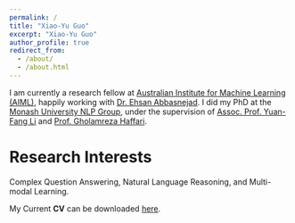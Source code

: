 ```yaml
---
permalink: /
title: "Xiao-Yu Guo"
excerpt: "Xiao-Yu Guo"
author_profile: true
redirect_from: 
  - /about/
  - /about.html
---
```


I am currently a research fellow at [Australian Institute for Machine Learning (AIML)](https://www.adelaide.edu.au/aiml/), happily working with [Dr. Ehsan Abbasnejad](https://ehsanabb.github.io/). 
I did my PhD at the [Monash University NLP Group](https://www.monash.edu/it/dsai/vision-language), under the supervision of [Assoc. Prof. Yuan-Fang Li](https://users.monash.edu.au/~yli/) and [Prof. Gholamreza Haffari](https://users.monash.edu.au/~gholamrh/).

Research Interests
======
Complex Question Answering, Natural Language Reasoning, and Multi-modal Learning.

My Current **CV** can be downloaded [here](https://guoxiaoyu-gxy.github.io/files/Xiaoyu_Guo_CV.pdf).
